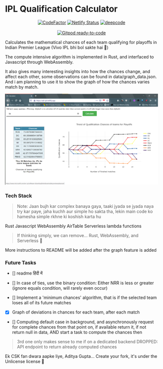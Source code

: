# IPL Qualification Calculator

<div align=center>
    <a href="https://www.codefactor.io/repository/github/adi-g15/ipl_pred"><img src="https://www.codefactor.io/repository/github/adi-g15/ipl_pred/badge" alt="CodeFactor"></img></a>
    <a href="https://app.netlify.com/sites/ipl-calculator/deploys"><img src="https://api.netlify.com/api/v1/badges/dc9baf31-365e-4d72-8c50-da63d5ec5cfd/deploy-status" alt="Netlify Status"></img></a>
    <a href="https://www.deepcode.ai/app/gh/adi-g15/ipl_pred/_/dashboard?utm_content=gh%2Fadi-g15%2Fipl_pred"><img src="https://www.deepcode.ai/api/gh/badge?key=eyJhbGciOiJIUzI1NiIsInR5cCI6IkpXVCJ9.eyJwbGF0Zm9ybTEiOiJnaCIsIm93bmVyMSI6ImFkaS1nMTUiLCJyZXBvMSI6ImlwbF9wcmVkIiwiaW5jbHVkZUxpbnQiOmZhbHNlLCJhdXRob3JJZCI6MjIzMzksImlhdCI6MTYxOTQyMzQ4MH0.IlcxXYNi9oydpXfX1FhFxHHQXvr5b28dOgk7VLGf3pw" alt="deepcode"></img></a>
</div>
<br />

<div align=center>
    <a href="https://gitpod.io/#https://github.com/adi-g15/ipl_pred">
    <img src="https://img.shields.io/badge/Gitpod-ready--to--code-blue?logo=gitpod" alt="Gitpod ready-to-code">
    </img>
    </a>
</div>

Calculates the mathematical chances of each team qualifying for playoffs in Indian Premier League (Vivo IPL bhi bol sakte hai 🙂)

The compute intensive algorithm is implemented in Rust, and interfaced to Javascript through WebAssembly.

It also gives many interesting insights into how the chances change, and affect each other, some observations can be found in data/graph_data.json. And i am planning to use it to show the graph of how the chances varies match by match.

![Screenshot](ss.png)

### Tech Stack

> Note: Jaan bujh kar complex banaya gaya, taaki jyada se jyada naya try kar paye, jaha kuchh aur simple ho sakta tha, lekin main code ko hamesha simple rkhne ki koshish karta hu

Rust
Javascript
WebAssembly
AirTable
Serverless lambda functions

> If thinking simply, we can remove... Rust, WebAssembly, and Serverless 🙂

More instructions to README will be added after the graph feature is added

### Future Tasks

- [] readme हिंदी में 

- [] In case of ties, use the binary condition: Either NRR is less or greater (ignore equals condition, will rarely even occur)

- [] Implement a 'minimum chances' algorithm, that is if the selected team loses all of its future matches

- [X] Graph of deviations in chances for each team, after each match

- [] Computing default case in background, and asynchronously request for complete chances from that point on, if available return it, if not return null in data, AND start a task to compute the chances then

> 3rd one only makes sense to me if on a dedicated backend
> DROPPED: API endpoint to return already computed chances

Ek CSK fan dwara aapke liye, Aditya Gupta... Create your fork, it's under the Unlicense license 🥳
